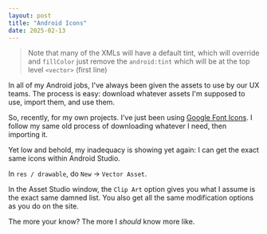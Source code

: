 ```yaml
---
layout: post
title: "Android Icons"
date: 2025-02-13
---
```


> Note that many of the XMLs will have a default tint, which will override and `fillColor`
> just remove the `android:tint` which will be at the top level `<vector>` (first line)

In all of my Android jobs, I've always been given the assets to use by our UX teams.
The process is easy: download whatever assets I'm supposed to use, import them, and use them.

So, recently, for my own projects. I've just been using [Google Font Icons](https://fonts.google.com/icons).
I follow my same old process of downloading whatever I need, then importing it.

Yet low and behold, my inadequacy is showing yet again:
I can get the exact same icons within Android Studio.

In `res / drawable`, do `New` -> `Vector Asset`.

In the Asset Studio window, the `Clip Art` option gives you what I assume is the exact same damned list.
You also get all the same modification options as you do on the site.

The more your know?
The more I *should* know more like.
